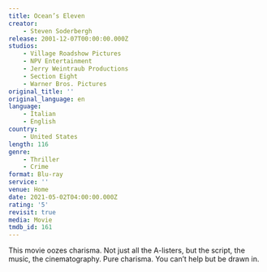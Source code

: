 ```yaml
---
title: Ocean’s Eleven
creator:
    - Steven Soderbergh
release: 2001-12-07T00:00:00.000Z
studios:
    - Village Roadshow Pictures
    - NPV Entertainment
    - Jerry Weintraub Productions
    - Section Eight
    - Warner Bros. Pictures
original_title: ''
original_language: en
language:
    - Italian
    - English
country:
    - United States
length: 116
genre:
    - Thriller
    - Crime
format: Blu-ray
service: ''
venue: Home
date: 2021-05-02T04:00:00.000Z
rating: '5'
revisit: true
media: Movie
tmdb_id: 161
---
```


This movie oozes charisma. Not just all the A-listers, but the script, the music, the cinematography. Pure charisma. You can’t help but be drawn in.
